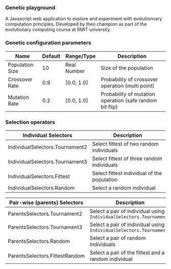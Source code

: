 ### Genetic playground

A Javascript web application to explore and experiment with evolutionnary computation principles.
Developed by theo champion as part of the evolutionary computing course at RMIT university.

### Genetic configuration parameters

| Name            | Default | Range/Type  | Description                                         |
| --------------- | ------- | ----------- | --------------------------------------------------- |
| Population Size | 10      | Real Number | Size of the population                              |
| Crossover Rate  | 0.9     | [0.0, 1.0]  | Probability of crossover operation (multi point)    |
| Mutation Rate   | 0.2     | [0.0, 1.0]  | Probability of mutation operation (safe random bit flip) |

### Selection operators

| Individual Selectors            | Description                                 |
| ------------------------------- | ------------------------------------------- |
| IndividualSelectors.Tournament2 | Select fittest of two random individuals    |
| IndividualSelectors.Tournament3 | Select fittest of three random individuals  |
| IndividualSelectors.Fittest     | Select fittest individual of the population |
| IndividualSelectors.Random      | Select a random individual                  |

| Pair-wise (parents) Selectors  | Description                                                         |
| ------------------------------ | ------------------------------------------------------------------- |
| ParentsSelectors.Tournament2   | Select a pair of individual using `IndividualSelectors.Tournament2` |
| ParentsSelectors.Tournament3   | Select a pair of individual using `IndividualSelectors.Tournament3` |
| ParentsSelectors.Random        | Select a pair of random individuals                                 |
| ParentsSelectors.FittestRandom | Select a pair of the fittest and a random individual                |
